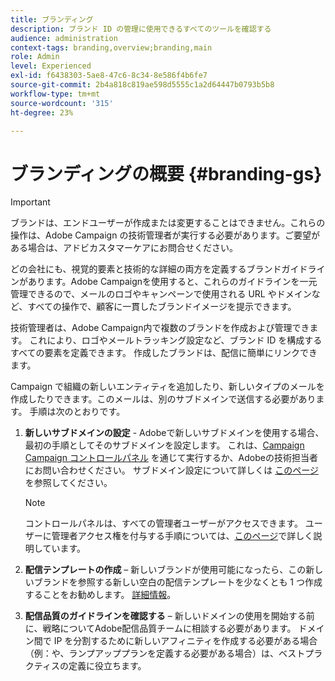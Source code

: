 ```yaml
---
title: ブランディング
description: ブランド ID の管理に使用できるすべてのツールを確認する
audience: administration
context-tags: branding,overview;branding,main
role: Admin
level: Experienced
exl-id: f6438303-5ae8-47c6-8c34-8e586f4b6fe7
source-git-commit: 2b4a818c819ae598d5555c1a2d64447b0793b5b8
workflow-type: tm+mt
source-wordcount: '315'
ht-degree: 23%

---
```


# ブランディングの概要 {#branding-gs}

>[!IMPORTANT]
>
>ブランドは、エンドユーザーが作成または変更することはできません。これらの操作は、Adobe Campaign の技術管理者が実行する必要があります。ご要望がある場合は、アドビカスタマーケアにお問合せください。

どの会社にも、視覚的要素と技術的な詳細の両方を定義するブランドガイドラインがあります。Adobe Campaignを使用すると、これらのガイドラインを一元管理できるので、メールのロゴやキャンペーンで使用される URL やドメインなど、すべての操作で、顧客に一貫したブランドイメージを提示できます。

技術管理者は、Adobe Campaign内で複数のブランドを作成および管理できます。 これにより、ロゴやメールトラッキング設定など、ブランド ID を構成するすべての要素を定義できます。 作成したブランドは、配信に簡単にリンクできます。

Campaign で組織の新しいエンティティを追加したり、新しいタイプのメールを作成したりできます。このメールは、別のサブドメインで送信する必要があります。 手順は次のとおりです。

1. **新しいサブドメインの設定** - Adobeで新しいサブドメインを使用する場合、最初の手順としてそのサブドメインを設定します。 これは、[Campaign Campaign コントロールパネル](https://experienceleague.adobe.com/docs/control-panel/using/subdomains-and-certificates/subdomains-branding.html?lang=ja) を通じて実行するか、Adobeの技術担当者にお問い合わせください。 サブドメイン設定について詳しくは [ このページ ](https://experienceleague.adobe.com/ja/docs/deliverability-learn/deliverability-best-practice-guide/additional-resources/campaign/ac-domain-name-setup) を参照してください。

   >[!NOTE]
   >
   >コントロールパネルは、すべての管理者ユーザーがアクセスできます。 ユーザーに管理者アクセス権を付与する手順については、[このページ](https://experienceleague.adobe.com/docs/control-panel/using/discover-control-panel/managing-permissions.html?lang=ja#discover-control-panel)で詳しく説明しています。

1. **配信テンプレートの作成** – 新しいブランドが使用可能になったら、この新しいブランドを参照する新しい空白の配信テンプレートを少なくとも 1 つ作成することをお勧めします。 [詳細情報](branding-assign.md)。

1. **配信品質のガイドラインを確認する** – 新しいドメインの使用を開始する前に、戦略についてAdobe配信品質チームに相談する必要があります。 ドメイン間で IP を分割するために新しいアフィニティを作成する必要がある場合（例：や、ランプアッププランを定義する必要がある場合）は、ベストプラクティスの定義に役立ちます。
